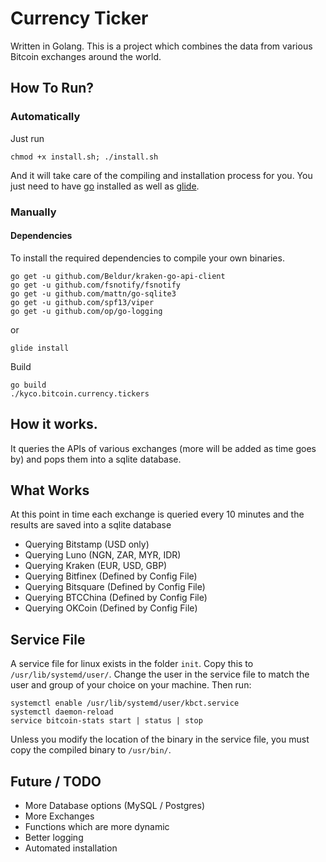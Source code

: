# Currency Ticker
Written in Golang. This is a project which combines the data from various Bitcoin exchanges around the world.

## How To Run?

### Automatically
Just run 

```
chmod +x install.sh; ./install.sh
```

And it will take care of the compiling and installation process for you. You just need to have [go](https://golang.org) installed as well as [glide](https://glide.sh/).

### Manually
#### Dependencies
To install the required dependencies to compile your own binaries.
```
go get -u github.com/Beldur/kraken-go-api-client
go get -u github.com/fsnotify/fsnotify
go get -u github.com/mattn/go-sqlite3
go get -u github.com/spf13/viper
go get -u github.com/op/go-logging
```

or

```
glide install
```

Build

```
go build
./kyco.bitcoin.currency.tickers
```

## How it works.
It queries the APIs of various exchanges (more will be added as time goes by) and pops them into a sqlite database.

## What Works
At this point in time each exchange is queried every 10 minutes and the results are saved into a sqlite database

 - Querying Bitstamp (USD only)
 - Querying Luno (NGN, ZAR, MYR, IDR)
 - Querying Kraken (EUR, USD, GBP)
 - Querying Bitfinex (Defined by Config File)
 - Querying Bitsquare (Defined by Config File)
 - Querying BTCChina (Defined by Config File)
 - Querying OKCoin (Defined by Config File)

## Service File
A service file for linux exists in the folder ```init```. Copy this to ```/usr/lib/systemd/user/```. Change the user in the service file to match the user and group of your choice on your machine. Then run:

```
systemctl enable /usr/lib/systemd/user/kbct.service
systemctl daemon-reload
service bitcoin-stats start | status | stop
```

Unless you modify the location of the binary in the service file, you must copy the compiled binary to ```/usr/bin/```.

## Future / TODO
 - More Database options (MySQL / Postgres)
 - More Exchanges
 - Functions which are more dynamic
 - Better logging
 - Automated installation
 